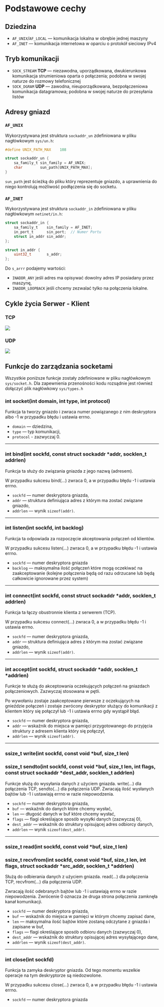 # Podstawowe cechy
## Dziedzina

- `AF_UNIX`/`AF_LOCAL` — komunikacja lokalna w obrębie jednej maszyny
- `AF_INET` — komunikacja internetowa w oparciu o protokół sieciowy IPv4

## Tryb komunikacji

- `SOCK_STREAM` **TCP** — niezawodna, uporządkowana, dwukierunkowa komunikacja strumieniowa oparta o połączenia; podobna w swojej naturze do rozmowy telefonicznej
- `SOCK_DGRAM` **UDP** — zawodna, nieuporządkowana, bezpołączeniowa komunikacja datagramowa; podobna w swojej naturze do przesyłania listów

## Adresy gniazd

### `AF_UNIX`
Wykorzystywana jest struktura `sockaddr_un` zdefiniowana w pliku nagłówkowym `sys/un.h`:

```c
#define UNIX_PATH_MAX    108

struct sockaddr_un {
    sa_family_t sin_family = AF_UNIX;
    char        sun_path[UNIX_PATH_MAX];
}
```

`sun_path` jest ścieżką do pliku który reprezentuje gniazdo, a uprawnienia do niego kontrolują możliwość podłączenia się do socketu.

### `AF_INET`
Wykorzystywana jest struktura `sockaddr_in` zdefiniowana w pliku nagłówkowym `netinet/in.h`:

```c
struct sockaddr_in {
    sa_family_t    sin_family = AF_INET;
    in_port_t      sin_port;  // Numer Portu
    struct in_addr sin_addr;
};

struct in_addr {
    uint32_t       s_addr;
};
```
Do `s_arrr` podajemy wartości:
- `INADDR_ANY` jeśli adres ma opisywać dowolny adres IP posiadany przez maszynę,
- `INADDR_LOOPBACK` jeśli chcemy zezwalać tylko na połączenia lokalne.

## Cykle życia Serwer - Klient

### TCP

![](./SocketProgramTcp-min.jpg)

### UDP

![](./UDPsockets.jpg)

## Funkcje do zarządzania socketami

Wszystkie poniższe funkcje zostały zdefiniowane w pliku nagłówkowym `sys/socket.h`. Dla zapewnienia przenośności kodu rozsądnie jest również dołączyć plik nagłówkowy `sys/types.h`

### int socket(int domain, int type, int protocol)

Funkcja ta tworzy gniazdo i zwraca numer powiązanego z nim deskryptora albo -1 w przypadku błędu i ustawia errno.

* `domain` — dziedzina,
* `type` — typ komunikacji,
* `protocol` - zazwyczaj 0.

---

### int bind(int sockfd, const struct sockaddr *addr, socklen_t addrlen)

Funkcja ta służy do związania gniazda z jego nazwą (adresem).

W przypadku sukcesu bind(…) zwraca 0, a w przypadku błędu -1 i ustawia errno.

* `sockfd` — numer deskryptora gniazda,
* `addr` — struktura definiująca adres z którym ma zostać związane gniazdo,
* `addrlen` — wynik `sizeof(addr)`.
  
---

### int listen(int sockfd, int backlog)

Funkcja ta odpowiada za rozpoczęcie akceptowania połączeń od klientów.

W przypadku sukcesu listen(…) zwraca 0, a w przypadku błędu -1 i ustawia errno.

* `sockfd` — numer deskryptora gniazda
* `backlog` — maksymalna ilość połączeń które mogą oczekiwać na zaakceptowanie (kolejne połączenia będą od razu odrzucane lub będą całkowicie ignorowane przez system)

---

### int connect(int sockfd, const struct sockaddr *addr, socklen_t addrlen)

Funkcja ta łączy obustronnie klienta z serwerem (TCP).

W przypadku sukcesu connect(…) zwraca 0, a w przypadku błędu -1 i ustawia errno.

* `sockfd` — numer deskryptora gniazda,
* `addr` — struktura definiująca adres z którym ma zostać związane gniazdo,
* `addrlen` — wynik `sizeof(addr)`.

---

### int accept(int sockfd, struct sockaddr *addr, socklen_t *addrlen)

Funkcje te służą do akceptowania oczekujących połączeń na gniazdach połączeniowych. Zazwyczaj stosowana w pętli.

Po wywołaniu zostaje zaakceptowane pierwsze z oczekujących na gnieździe połączeń i zostaje zwrócony deskryptor służący do komunikacji z klientem który się połączył lub -1 i ustawia errno gdy wystąpił błąd.

* `sockfd` — numer deskryptora gniazda,
* `addr` — wskaźnik do miejsca w pamięci przygotowanego do przyjęcia struktury z adresem klienta który się połączył,
* `addrlen` — wynik `sizeof(addr)`.

---

### ssize_t write(int sockfd, const void *buf, size_t len)
### ssize_t sendto(int sockfd, const void *buf, size_t len, int flags, const struct sockaddr *dest_addr, socklen_t addrlen)

Funkcje służą do wysyłania danych z użyciem gniazda. write(...) dla połączenia TCP, sendto(...) dla połączenia UDP.
Zwracają ilość wysłanych bajtów lub -1 i ustawiają errno w razie niepowodzenia.

* `sockfd` — numer deskryptora gniazda,
* `buf` — wskaźnik do danych które chcemy wysłać,
* `len` — długość danych w buf które chcemy wysłać,
* `flags` — flagi określające sposób wysyłki danych (zazwyczaj 0),
* `dest_addr` — wskaźnik do struktury opisującej adres odbiorcy danych,
* `addrlen` — wynik `sizeof(dest_addr)`.

---

### ssize_t read(int sockfd, const void *buf, size_t len)
### ssize_t recvfrom(int sockfd, const void *buf, size_t len, int flags, struct sockaddr *src_addr, socklen_t *addrlen)

Służą do odbierania danych z użyciem gniazda. read(...) dla połączenia TCP, recvfrom(...) dla połączenia UDP.

Zwracają ilość odebranych bajtów lub -1 i ustawiają errno w razie niepowodzenia. Zwrócenie 0 oznacza że druga strona połączenia zamknęła kanał komunikacji.

* `sockfd` — numer deskryptora gniazda,
* `buf` — wskaźnik do miejsca w pamięci w którym chcemy zapisać dane,
* `len` — maksymalna ilość bajtów które zostaną odczytane z gniazda i zapisane w buf,
* `flags` — flagi określające sposób odbioru danych (zazwyczaj 0),
* `dest_addr` — wskaźnik do struktury opisującej adres wysyłającego dane,
* `addrlen` — wynik `sizeof(dest_addr)`.

---

### int close(int sockfd)

Funkcja ta zamyka deskryptor gniazda. Od tego momentu wszelkie operacje na tym deskryptorze są niedozwolone.

W przypadku sukcesu close(…) zwraca 0, a w przypadku błędu -1 i ustawia errno.

* `sockfd` — numer deskryptora gniazda